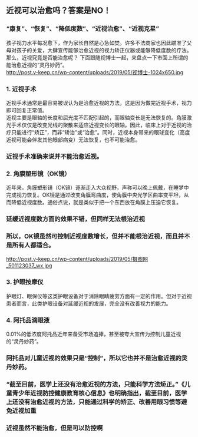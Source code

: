 ## 近视可以治愈吗？答案是NO！  
### “康复”、“恢复”、“降低度数”、“近视治愈”、“近视克星”  
孩子视力水平每况愈下，作为家长自然是心急如焚。许多不法商家也因此瞄准了父母对孩子的关爱，大肆宣传能够治愈近视的视力矫正仪器或能够降低度数的疗法。  
那么，近视究竟是否能治愈呢？ 下面跟随视博士一起，来盘点一下市面上所谓的能治愈近视的“灵丹妙药”。   
http://post.v-keep.cn/wp-content/uploads/2019/05/视博士-1024x650.jpg  
### 1. 近视手术  
近视手术通常是最容易被误认为是治愈近视的方法，这是因为做完近视手术，视力即可回复正常值。  
近视主要是眼轴的长度和屈光度不匹配引起的，而眼轴变长是无法恢复的。角膜激光手术仅仅是改变光线的聚散来适应近视变长的眼轴。因此，临床上对于近视的治疗只能进行“矫正”，而非“矫治”或“治愈”。同时，近视本身带来的眼球变化（高度近视可能会伴发其他眼部病变）无法恢复，也不可能治愈。  
### 近视手术准确来说并不能治愈近视。  
### 2. 角膜塑形镜（OK镜）  
近年来，角膜塑形镜（OK镜）逐渐走入大众视野，声称可以晚上佩戴，在睡梦中完成视力恢复。OK镜是通过改变角膜弯曲度，使角膜中央光学区曲率变平坦，从而降低近视度数。通俗点说，就是类似于把一个东西放在角膜上压迫它恢复。  
### 延缓近视度数方面的效果不错，但同样无法根治近视  
### 所以，OK镜虽然可控制近视度数增长，但并不能根治近视，而且并不是所有人都适合。  
http://post.v-keep.cn/wp-content/uploads/2019/05/摄图网_501123037_wx.jpg  
### 3. 护眼按摩仪  
护眼灯、眼保仪等这类护眼设备对于消除眼睛疲劳方面有一定的作用。但对于近视患者而言，此类护眼设备对延缓近视的发展，完全没有改善视力的能力。  
### 4. 阿托品滴眼液  
0.01%的低浓度阿托品近年来备受市场追捧，甚至被夸大宣传为控制儿童近视的“灵丹妙药”。  
### 阿托品对儿童近视的效果只是“控制”，所以它也并不是治愈近视的灵丹妙药。  
### “截至目前，医学上还没有治愈近视的方法，只能科学方法矫正。”</strong>《儿童青少年近视防控健康教育核心信息》也明确指出，截至目前，<strong>医学上还没有治愈近视的方法，只能通过科学的矫正、改善用眼习惯等避免近视加重  
### 近视虽然不能治愈，但是可以防控啊  
